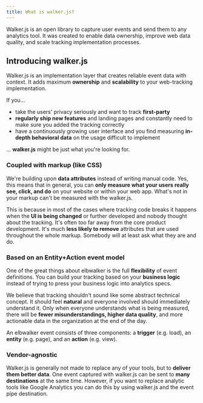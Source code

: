 ```yaml
---
title: What is walker.js?
---
```



Walker.js is an open library to capture user events and send them to any analytics tool. It was created to enable data ownership, improve web data quality, and scale tracking implementation processes.



## Introducing walker.js

Walker.js is an implementation layer that creates reliable event data with context. It adds maximum <b>ownership</b> and <b>scalability</b> to your web-tracking implementation. 

If you...

- take the users' privacy seriously and want to track <b>first-party</b>
- <b>regularly ship new features</b> and landing pages and constantly need to make sure you added the tracking correctly
- have a continuously growing user interface and you find measuring <b>in-depth behavioral data</b> on the usage difficult to implement

... <b>walker.js</b> might be just what you're looking for.

### Coupled with markup (like CSS)

We're building upon <b>data attributes</b> instead of writing manual code. Yes, this means that in general, you can <b>only measure what your users really see, click, and do</b> on your website or within your web app. What's not in your markup can't be measured with the walker.js.

This is because in most of the cases where tracking code breaks it happens when the <b>UI is being changed</b> or further developed and nobody thought about the tracking. It's often too far away from the core product development. It's much <b>less likely to remove</b> attributes that are used throughout the whole markup. Somebody will at least ask what they are and do.

### Based on an Entity+Action event model

One of the great things about elbwalker is the full <b>flexibility</b> of event definitions. You can build your tracking based on your <b>business logic</b> instead of trying to press your business logic into analytics specs.

We believe that tracking shouldn't sound like some abstract technical concept. It should feel <b>natural</b> and everyone involved should immediately understand it. Only when everyone understands what is being measured, there will be <b>fewer misunderstandings, higher data quality</b>, and more actionable data in the organization at the end of the day.

An elbwalker event consists of three components: a <b>trigger</b> (e.g. load), an <b>entity</b> (e.g. page), and an <b>action</b> (e.g. view).

### Vendor-agnostic

Walker.js is generally not made to replace any of your tools, but to <b>deliver them better data</b>. One event captured with walker.js can be sent to <b>many destinations</b> at the same time. However, if you want to replace analytic tools like Google Analytics you can do this by using walker.js and the event pipe destination. 